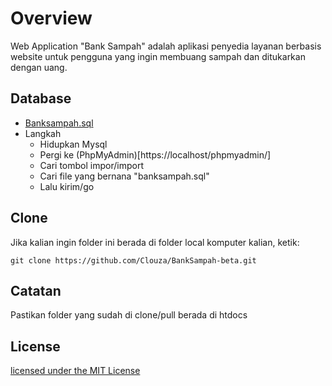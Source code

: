 # Overview
Web Application "Bank Sampah" adalah aplikasi penyedia layanan berbasis website untuk pengguna yang ingin membuang sampah dan ditukarkan dengan uang.

## Database
- [Banksampah.sql](https://github.com/Clouza/BankSampah-beta/blob/master/banksampah.sql)
- Langkah
	- Hidupkan Mysql
	- Pergi ke (PhpMyAdmin)[https://localhost/phpmyadmin/]
	- Cari tombol impor/import
	- Cari file yang bernana "banksampah.sql"
	- Lalu kirim/go

## Clone
Jika kalian ingin folder ini berada di folder local komputer kalian, ketik: 
 
```
git clone https://github.com/Clouza/BankSampah-beta.git 
``` 

Catatan
-----------
Pastikan folder yang sudah di clone/pull berada di htdocs

License
----------
[licensed under the MIT License](https://choosealicense.com/licenses/mit/)
